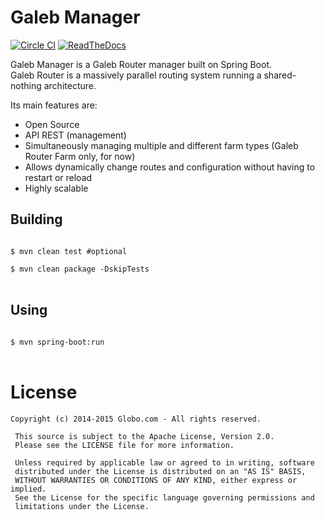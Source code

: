 Galeb Manager
===========================
[![Circle CI](https://circleci.com/gh/galeb/galeb-manager.svg?style=svg)](https://circleci.com/gh/galeb/galeb-manager)
[![ReadTheDocs](https://readthedocs.org/projects/galeb-manager/badge/?version=latest)](http://galeb-manager.readthedocs.org/en/latest/)

Galeb Manager is a Galeb Router manager built on Spring Boot.<br/>
Galeb Router is a massively parallel routing system running a shared-nothing architecture.

Its main features are:
* Open Source
* API REST (management)
* Simultaneously managing multiple and different farm types (Galeb Router Farm only, for now)
* Allows dynamically change routes and configuration without having to restart or reload
* Highly scalable

Building
-----

<code>
$ mvn clean test #optional
</code>

<code>
$ mvn clean package -DskipTests
</code><br/>

Using
-----

<code>
$ mvn spring-boot:run
</code><br/>

# License

```Copyright
Copyright (c) 2014-2015 Globo.com - All rights reserved.

 This source is subject to the Apache License, Version 2.0.
 Please see the LICENSE file for more information.

 Unless required by applicable law or agreed to in writing, software
 distributed under the License is distributed on an "AS IS" BASIS,
 WITHOUT WARRANTIES OR CONDITIONS OF ANY KIND, either express or implied.
 See the License for the specific language governing permissions and
 limitations under the License.
 ```
